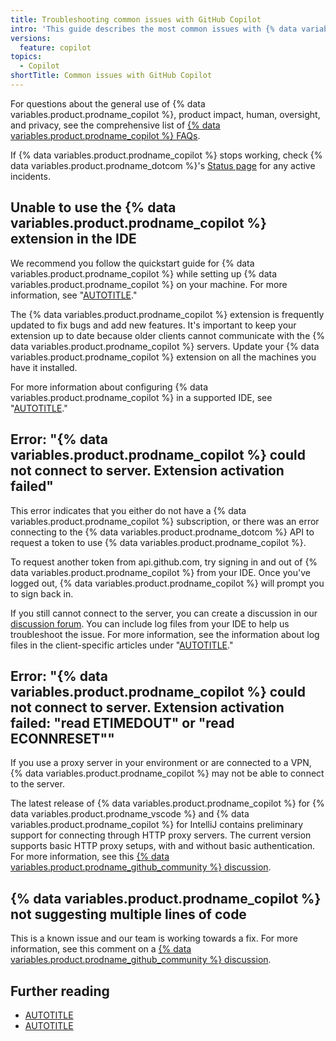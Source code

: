 ```yaml
---
title: Troubleshooting common issues with GitHub Copilot
intro: 'This guide describes the most common issues with {% data variables.product.prodname_copilot %} and how to resolve them.'
versions:
  feature: copilot
topics:
  - Copilot
shortTitle: Common issues with GitHub Copilot
---
```



For questions about the general use of {% data variables.product.prodname_copilot %}, product impact, human, oversight, and privacy, see the comprehensive list of [{% data variables.product.prodname_copilot %} FAQs](https://github.com/features/copilot#:~:text=Frequently%20asked%C2%A0questions).

If {% data variables.product.prodname_copilot %} stops working, check {% data variables.product.prodname_dotcom %}'s [Status page](https://githubstatus.com) for any active incidents.

## Unable to use the {% data variables.product.prodname_copilot %} extension in the IDE

We recommend you follow the quickstart guide for {% data variables.product.prodname_copilot %} while setting up {% data variables.product.prodname_copilot %} on your machine. For more information, see "[AUTOTITLE](/copilot/quickstart)."

The {% data variables.product.prodname_copilot %} extension is frequently updated to fix bugs and add new features. It's important to keep your extension up to date because older clients cannot communicate with the {% data variables.product.prodname_copilot %} servers. Update your {% data variables.product.prodname_copilot %} extension on all the machines you have it installed.

For more information about configuring {% data variables.product.prodname_copilot %} in a supported IDE, see "[AUTOTITLE](/copilot/configuring-github-copilot)."

## Error: "{% data variables.product.prodname_copilot %} could not connect to server. Extension activation failed"

This error indicates that you either do not have a {% data variables.product.prodname_copilot %} subscription, or there was an error connecting to the {% data variables.product.prodname_dotcom %} API to request a token to use {% data variables.product.prodname_copilot %}.

To request another token from api.github.com, try signing in and out of {% data variables.product.prodname_copilot %} from your IDE. Once you've logged out, {% data variables.product.prodname_copilot %} will prompt you to sign back in.

If you still cannot connect to the server, you can create a discussion in our [discussion forum](https://github.com/orgs/community/discussions/categories/copilot). You can include log files from your IDE to help us troubleshoot the issue. For more information, see the information about log files in the client-specific articles under "[AUTOTITLE](/copilot/troubleshooting-github-copilot)."

## Error: "{% data variables.product.prodname_copilot %} could not connect to server. Extension activation failed: "read ETIMEDOUT" or "read ECONNRESET""

If you use a proxy server in your environment or are connected to a VPN, {% data variables.product.prodname_copilot %} may not be able to connect to the server.

The latest release of {% data variables.product.prodname_copilot %} for {% data variables.product.prodname_vscode %} and {% data variables.product.prodname_copilot %} for IntelliJ contains preliminary support for connecting through HTTP proxy servers. The current version supports basic HTTP proxy setups, with and without basic authentication. For more information, see this [{% data variables.product.prodname_github_community %} discussion](https://github.com/orgs/community/discussions/29127).

## {% data variables.product.prodname_copilot %} not suggesting multiple lines of code

This is a known issue and our team is working towards a fix. For more information, see this comment on a [{% data variables.product.prodname_github_community %} discussion](https://github.com/orgs/community/discussions/40522#discussioncomment-4701470).

## Further reading

- [AUTOTITLE](/free-pro-team@latest/site-policy/other-site-policies/github-and-trade-controls)
- [AUTOTITLE](/copilot/troubleshooting-github-copilot)
